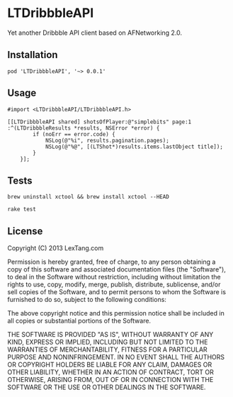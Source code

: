 # LTDribbbleAPI

Yet another Dribbble API client based on AFNetworking 2.0.


## Installation

```pod 'LTDribbbleAPI', '~> 0.0.1'```

## Usage

```
#import <LTDribbbleAPI/LTDribbbleAPI.h>
```

``` objc
[[LTDribbbleAPI shared] shotsOfPlayer:@"simplebits" page:1 :^(LTDribbbleResults *results, NSError *error) {
        if (noErr == error.code) {
            NSLog(@"%i", results.pagination.pages);
            NSLog(@"%@", [(LTShot*)results.items.lastObject title]);
        }
    }];

```

## Tests

```brew uninstall xctool && brew install xctool --HEAD```

```rake test```


## License

Copyright (C) 2013 LexTang.com

Permission is hereby granted, free of charge, to any person obtaining a copy of this software and associated documentation files (the "Software"), to deal in the Software without restriction, including without limitation the rights to use, copy, modify, merge, publish, distribute, sublicense, and/or sell copies of the Software, and to permit persons to whom the Software is furnished to do so, subject to the following conditions:

The above copyright notice and this permission notice shall be included in all copies or substantial portions of the Software.

THE SOFTWARE IS PROVIDED "AS IS", WITHOUT WARRANTY OF ANY KIND, EXPRESS OR IMPLIED, INCLUDING BUT NOT LIMITED TO THE WARRANTIES OF MERCHANTABILITY, FITNESS FOR A PARTICULAR PURPOSE AND NONINFRINGEMENT. IN NO EVENT SHALL THE AUTHORS OR COPYRIGHT HOLDERS BE LIABLE FOR ANY CLAIM, DAMAGES OR OTHER LIABILITY, WHETHER IN AN ACTION OF CONTRACT, TORT OR OTHERWISE, ARISING FROM, OUT OF OR IN CONNECTION WITH THE SOFTWARE OR THE USE OR OTHER DEALINGS IN THE SOFTWARE.